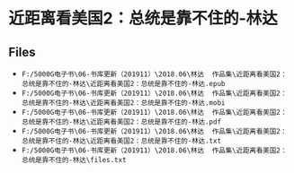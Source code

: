 # 近距离看美国2：总统是靠不住的-林达

## Files

- `F:/5000G电子书\06-书库更新（201911）\2018.06\林达  作品集\近距离看美国2：总统是靠不住的-林达\近距离看美国2：总统是靠不住的-林达.epub`
- `F:/5000G电子书\06-书库更新（201911）\2018.06\林达  作品集\近距离看美国2：总统是靠不住的-林达\近距离看美国2：总统是靠不住的-林达.mobi`
- `F:/5000G电子书\06-书库更新（201911）\2018.06\林达  作品集\近距离看美国2：总统是靠不住的-林达\近距离看美国2：总统是靠不住的-林达.pdf`
- `F:/5000G电子书\06-书库更新（201911）\2018.06\林达  作品集\近距离看美国2：总统是靠不住的-林达\近距离看美国2：总统是靠不住的-林达.txt`
- `F:/5000G电子书\06-书库更新（201911）\2018.06\林达  作品集\近距离看美国2：总统是靠不住的-林达\files.txt`
